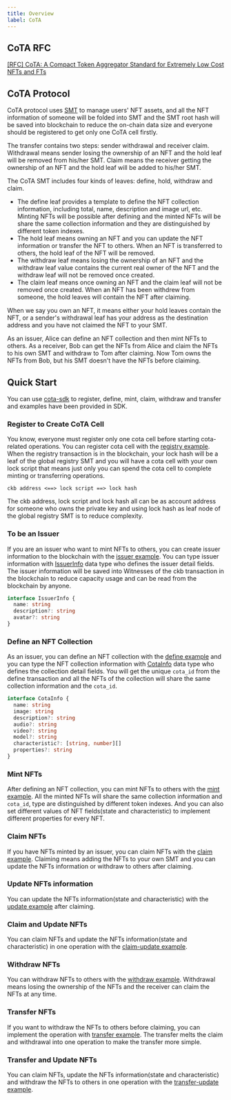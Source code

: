 ```yaml
---
title: Overview
label: CoTA
---
```


## CoTA RFC

[[RFC] CoTA: A Compact Token Aggregator Standard for Extremely Low Cost NFTs and FTs](https://talk.nervos.org/t/rfc-cota-a-compact-token-aggregator-standard-for-extremely-low-cost-nfts-and-fts/6338)

## CoTA Protocol

CoTA protocol uses [SMT](https://github.com/nervosnetwork/sparse-merkle-tree) to manage users' NFT assets, and all the NFT information of someone will be folded into SMT and the SMT root hash will be saved into blockchain to reduce the on-chain data size and everyone should be registered to get only one CoTA cell firstly.

The transfer contains two steps: sender withdrawal and receiver claim. Withdrawal means sender losing the ownership of an NFT and the hold leaf will be removed from his/her SMT. Claim means the receiver getting the ownership of an NFT and the hold leaf will be added to his/her SMT.

The CoTA SMT includes four kinds of leaves: define, hold, withdraw and claim.

- The define leaf provides a template to define the NFT collection information, including total, name, description and image url, etc. Minting NFTs will be possible after defining and the minted NFTs will be share the same collection information and they are distinguished by different token indexes.
- The hold leaf means owning an NFT and you can update the NFT information or transfer the NFT to others. When an NFT is transferred to others, the hold leaf of the NFT will be removed.
- The withdraw leaf means losing the ownership of an NFT and the withdraw leaf value contains the current real owner of the NFT and the withdraw leaf will not be removed once created.
- The claim leaf means once owning an NFT and the claim leaf will not be removed once created. When an NFT has been withdrew from someone, the hold leaves will contain the NFT after claiming.

When we say you own an NFT, it means either your hold leaves contain the NFT, or a sender's withdrawal leaf has your address as the destination address and you have not claimed the NFT to your SMT.

As an issuer, Alice can define an NFT collection and then mint NFTs to others. As a receiver, Bob can get the NFTs from Alice and claim the NFTs to his own SMT and withdraw to Tom after claiming. Now Tom owns the NFTs from Bob, but his SMT doesn't have the NFTs before claiming.

## Quick Start

You can use [cota-sdk](./sdk.md) to register, define, mint, claim, withdraw and transfer and examples have been provided in SDK.

### Register to Create CoTA Cell

You know, everyone must register only one cota cell before starting cota-related operations. You can register cota cell with the [registry example](https://github.com/nervina-labs/cota-sdk-js/blob/develop/example/registry.ts). When the registry transaction is in the blockchain, your lock hash will be a leaf of the global registry SMT and you will have a cota cell with your own lock script that means just only you can spend the cota cell to complete minting or transferring operations.

```
ckb address <==> lock script ==> lock hash
```

The ckb address, lock script and lock hash all can be as account address for someone who owns the private key and using lock hash as leaf node of the global registry SMT is to reduce complexity.

### To be an Issuer

If you are an issuer who want to mint NFTs to others, you can create issuer information to the blockchain with the [issuer example](https://github.com/nervina-labs/cota-sdk-js/blob/develop/example/issuer.ts). You can type issuer information with [IssuerInfo](https://github.com/nervina-labs/cota-sdk-js/blob/develop/src/types/service.ts#L14) data type who defines the issuer detail fields. The issuer information will be saved into Witnesses of the ckb transaction in the blockchain to reduce capacity usage and can be read from the blockchain by anyone.

```TypeScript
interface IssuerInfo {
  name: string
  description?: string
  avatar?: string
}
```

### Define an NFT Collection

As an issuer, you can define an NFT collection with the [define example](https://github.com/nervina-labs/cota-sdk-js/blob/develop/example/define.ts) and you can type the NFT collection information with [CotaInfo](https://github.com/nervina-labs/cota-sdk-js/blob/develop/src/types/service.ts#L20) data type who defines the collection detail fields. You will get the unique `cota_id` from the define transaction and all the NFTs of the collection will share the same collection information and the `cota_id`.

```TypeScript
interface CotaInfo {
  name: string
  image: string
  description?: string
  audio?: string
  video?: string
  model?: string
  characteristic?: [string, number][]
  properties?: string
}
```

### Mint NFTs

After defining an NFT collection, you can mint NFTs to others with the [mint example](https://github.com/nervina-labs/cota-sdk-js/blob/develop/example/mint.ts). All the minted NFTs will share the same collection information and `cota_id`, type are distinguished by different token indexes. And you can also set different values of NFT fields(state and characteristic) to implement different properties for every NFT.

### Claim NFTs

If you have NFTs minted by an issuer, you can claim NFTs with the [claim example](https://github.com/nervina-labs/cota-sdk-js/blob/develop/example/claim.ts). Claiming means adding the NFTs to your own SMT and you can update the NFTs information or withdraw to others after claiming.

### Update NFTs information

You can update the NFTs information(state and characteristic) with the [update example](https://github.com/nervina-labs/cota-sdk-js/blob/develop/example/update.ts) after claiming.

### Claim and Update NFTs

You can claim NFTs and update the NFTs information(state and characteristic) in one operation with the [claim-update example](https://github.com/nervina-labs/cota-sdk-js/blob/develop/example/claim-update.ts).

### Withdraw NFTs

You can withdraw NFTs to others with the [withdraw example](https://github.com/nervina-labs/cota-sdk-js/blob/develop/example/withdraw.ts). Withdrawal means losing the ownership of the NFTs and the receiver can claim the NFTs at any time.

### Transfer NFTs

If you want to withdraw the NFTs to others before claiming, you can implement the operation with [transfer example](https://github.com/nervina-labs/cota-sdk-js/blob/develop/example/transfer.ts). The transfer melts the claim and withdrawal into one operation to make the transfer more simple.

### Transfer and Update NFTs

You can claim NFTs, update the NFTs information(state and characteristic) and withdraw the NFTs to others in one operation with the [transfer-update example](https://github.com/nervina-labs/cota-sdk-js/blob/develop/example/transfer-update.ts).
